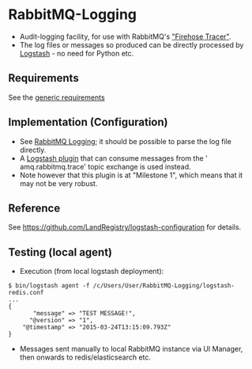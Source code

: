 # RabbitMQ-Logging
* Audit-logging facility, for use with RabbitMQ's  ["Firehose Tracer"](http://www.rabbitmq.com/firehose.html).
* The log files or messages so produced can be directly processed by [Logstash](http://www.logstash.net) - no need for Python etc.


## Requirements
See the [generic requirements](https://sites.google.com/a/digital.landregistry.gov.uk/migration/home/auditing#requirements)
## Implementation (Configuration)
* See [RabbitMQ Logging](https://sites.google.com/a/digital.landregistry.gov.uk/migration/home/auditing#rabbitmq-logging); it should be possible to parse the log file directly.
* A [Logstash plugin](http://www.elastic.co/guide/en/logstash/current/plugins-inputs-rabbitmq.html) that can consume messages from the '	amq.rabbitmq.trace' topic exchange is used instead.
* Note however that this plugin is at "Milestone 1", which means that it may not be very robust.

## Reference
See https://github.com/LandRegistry/logstash-configuration for details.

## Testing (local agent)
* Execution (from local logstash deployment):
````
$ bin/logstash agent -f /c/Users/User/RabbitMQ-Logging/logstash-redis.conf                                                                                                                                                 
...
{                                                                                                                                                                                                                    
       "message" => "TEST MESSAGE!",                                                                                                                                                                                 
      "@version" => "1",                                                                                                                                                                                             
    "@timestamp" => "2015-03-24T13:15:09.793Z"                                                                                                                                                                       
}                                                                                                                                                                                                                    
````

* Messages sent manually to local RabbitMQ instance via UI Manager, then onwards to redis/elasticsearch etc.

